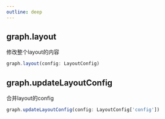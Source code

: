 ```yaml
---
outline: deep
---
```


## graph.layout 
修改整个layout的内容
```javascript
graph.layout(config: LayoutConfig)
```

## graph.updateLayoutConfig
合并layout的config
```javascript
graph.updateLayoutConfig(config: LayoutConfig['config'])
```
